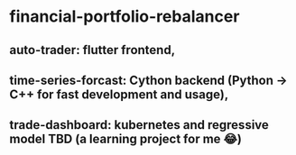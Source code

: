 # financial-portfolio-rebalancer
## auto-trader: flutter frontend,

## time-series-forcast: Cython backend (Python -> C++ for fast development and usage),

## trade-dashboard: kubernetes and regressive model TBD (a learning project for me 😂)
